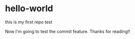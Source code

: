 # hello-world
this is my first repo test

Now I'm going to test the commit feature.
Thanks for reading!!
